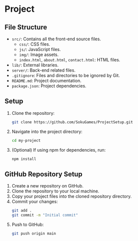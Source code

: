 # Project

## File Structure
- `src/`: Contains all the front-end source files.
  - `css/`: CSS files.
  - `js/`: JavaScript files.
  - `img/`: Image assets.
  - `index.html`, `about.html`, `contact.html`: HTML files.
- `lib/`: External libraries.
- `server/`: Back-end related files.
- `.gitignore`: Files and directories to be ignored by Git.
- `README.md`: Project documentation.
- `package.json`: Project dependencies.

## Setup
1. Clone the repository:
    ```sh
    git clone https://github.com/SokuGames/ProjectSetup.git
    ```
2. Navigate into the project directory:
    ```sh
    cd my-project
    ```
3. (Optional) If using npm for dependencies, run:
    ```sh
    npm install
    ```

## GitHub Repository Setup
1. Create a new repository on GitHub.
2. Clone the repository to your local machine.
3. Copy your project files into the cloned repository directory.
4. Commit your changes:
    ```sh
    git add .
    git commit -m "Initial commit"
    ```
5. Push to GitHub:
    ```sh
    git push origin main
    ```